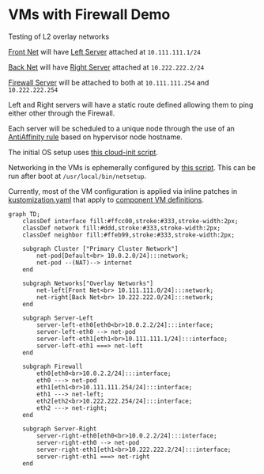 # VMs with Firewall Demo

Testing of L2 overlay networks

[Front Net](components/l2-front) will have [Left Server](../../components/vms/server-left) attached at `10.111.111.1/24`

[Back Net](components/l2-back) will have [Right Server](../../components/vms/server-right) attached at `10.222.222.2/24`

[Firewall Server](../../components/vms/firewall) will be attached to both at `10.111.111.254` and `10.222.222.254`

Left and Right servers will have a static route defined allowing them to ping either other through the Firewall. 

Each server will be scheduled to a unique node through the use of an [AntiAffinity rule](patch-vm-affinity.yaml) based on hypervisor node hostname.

The initial OS setup uses [this cloud-init script](scripts/userData).

Networking in the VMs is ephemerally configured by [this script](scripts/netsetup). This can be run after boot at `/usr/local/bin/netsetup`.

Currently, most of the VM configuration is applied via inline patches in [kustomization.yaml](kustomization.yaml) that apply to [component VM definitions](../../components/vms/).

```mermaid
graph TD;
    classDef interface fill:#ffcc00,stroke:#333,stroke-width:2px;
    classDef network fill:#ddd,stroke:#333,stroke-width:2px;
    classDef neighbor fill:#ffeb99,stroke:#333,stroke-width:2px;

    subgraph Cluster ["Primary Cluster Network"]
        net-pod[Default<br> 10.0.2.0/24]:::network;
        net-pod --(NAT)--> internet
    end

    subgraph Networks["Overlay Networks"]
        net-left[Front Net<br> 10.111.111.0/24]:::network;
        net-right[Back Net<br> 10.222.222.0/24]:::network;
    end

    subgraph Server-Left
        server-left-eth0[eth0<br>10.0.2.2/24]:::interface;
        server-left-eth0 --> net-pod
        server-left-eth1[eth1<br>10.111.111.1/24]:::interface;
        server-left-eth1 ===> net-left
    end

    subgraph Firewall
        eth0[eth0<br>10.0.2.2/24]:::interface;
        eth0 ---> net-pod
        eth1[eth1<br>10.111.111.254/24]:::interface;
        eth1 ---> net-left;
        eth2[eth2<br>10.222.222.254/24]:::interface;
        eth2 ---> net-right;
    end

    subgraph Server-Right
        server-right-eth0[eth0<br>10.0.2.2/24]:::interface;
        server-right-eth0 --> net-pod
        server-right-eth1[eth1<br>10.222.222.2/24]:::interface;
        server-right-eth1 ===> net-right
    end
```